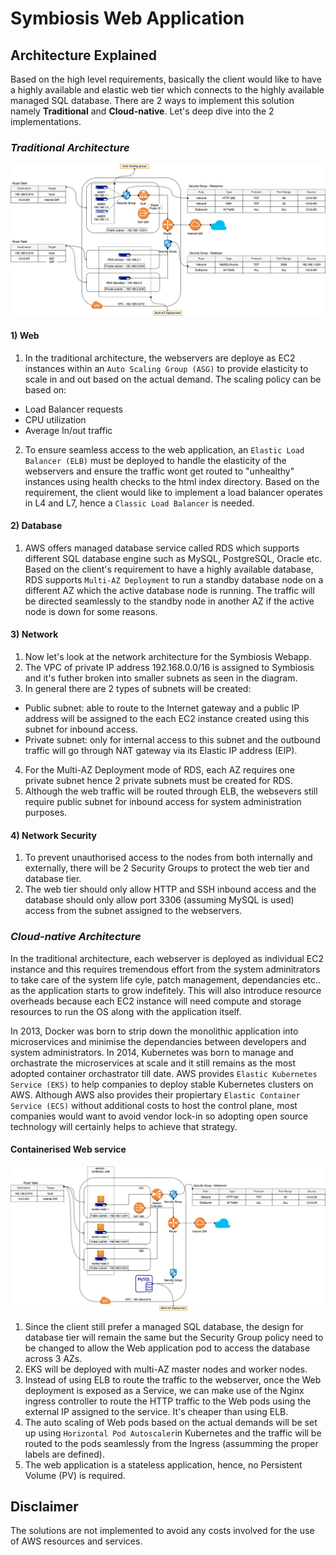 # Symbiosis Web Application

## Architecture Explained

Based on the high level requirements, basically the client would like to have a highly available and elastic web tier which connects to the highly available managed SQL database. There are 2 ways to implement this solution namely **Traditional** and **Cloud-native**. Let's deep dive into the 2 implementations.

### _Traditional Architecture_
![Architecture](symbiosis_architecture.jpg)

#### 1) Web
1) In the traditional architecture, the webservers are deploye as EC2 instances within an `Auto Scaling Group (ASG)` to provide elasticity to scale in and out based on the actual demand. The scaling policy can be based on:
* Load Balancer requests
* CPU utilization
* Average In/out traffic

2) To ensure seamless access to the web application, an `Elastic Load Balancer (ELB)` must be deployed to handle the elasticity of the webservers and ensure the traffic wont get routed to "unhealthy" instances using health checks to the html index directory. Based on the requirement, the client would like to implement a load balancer operates in L4 and L7, hence a `Classic Load Balancer` is needed.    

#### 2) Database
1) AWS offers managed database service called RDS which supports different SQL database engine such as MySQL, PostgreSQL, Oracle etc. Based on the client's requirement to have a highly available database, RDS supports `Multi-AZ Deployment` to run a standby database node on a different AZ which the active database node is running. The traffic will be directed seamlessly to the standby node in another AZ if the active node is down for some reasons.

#### 3) Network
1) Now let's look at the network architecture for the Symbiosis Webapp.
2) The VPC of private IP address 192.168.0.0/16 is assigned to Symbiosis and it's futher broken into smaller subnets as seen in the diagram.
3) In general there are 2 types of subnets will be created:
* Public subnet: able to route to the Internet gateway and a public IP address will be assigned to the each EC2 instance created using this subnet for inbound access.
* Private subnet: only for internal access to this subnet and the outbound traffic will go through NAT gateway via its Elastic IP address (EIP).
4) For the Multi-AZ Deployment mode of RDS, each AZ requires one private subnet hence 2 private subnets must be created for RDS.
5) Although the web traffic will be routed through ELB, the websevers still require public subnet for inbound access for system administration purposes.

#### 4) Network Security
1) To prevent unauthorised access to the nodes from both internally and externally, there will be 2 Security Groups to protect the web tier and database tier.
2) The web tier should only allow HTTP and SSH inbound access and the database should only allow port 3306 (assuming MySQL is used) access from the subnet assigned to the webservers.  

### _Cloud-native Architecture_

In the traditional architecture, each webserver is deployed as individual EC2 instance and this requires tremendous effort from the system adminitrators to take care of the system life cyle, patch management, dependancies etc.. as the application starts to grow indefitely. This will also introduce resource overheads because each EC2 instance will need compute and storage resources to run the OS along with the application itself.

In 2013, Docker was born to strip down the monolithic application into microservices and minimise the dependancies between developers and system administrators. In 2014, Kubernetes was born to manage and orchastrate the microservices at scale and it still remains as the most adopted container orchastrator till date. AWS provides `Elastic Kubernetes Service (EKS)` to help companies to deploy stable Kubernetes clusters on AWS. Although AWS also provides their propiertary `Elastic Container Service (ECS)` without additional costs to host the control plane, most companies would want to avoid vendor lock-in so adopting open source technology will certainly helps to achieve that strategy.

#### Containerised Web service

![Cloud_native](symbiosis_cloud_native.jpg)

1) Since the client still prefer a managed SQL database, the design for database tier will remain the same but the Security Group policy need to be changed to allow the Web application pod to access the database across 3 AZs.
2) EKS will be deployed with multi-AZ master nodes and worker nodes.
3) Instead of using ELB to route the traffic to the webserver, once the Web deployment is exposed as a Service, we can make use of the Nginx ingress controller to route the HTTP traffic to the Web pods using the external IP assigned to the service. It's cheaper than using ELB.
4) The auto scaling of Web pods based on the actual demands will be set up using `Horizontal Pod Autoscaler`in Kubernetes and the traffic will be routed to the pods seamlessly from the Ingress (assumming the proper labels are defined).  
5) The web application is a stateless application, hence, no Persistent Volume (PV) is required.

## Disclaimer
The solutions are not implemented to avoid any costs involved for the use of AWS resources and services. 
